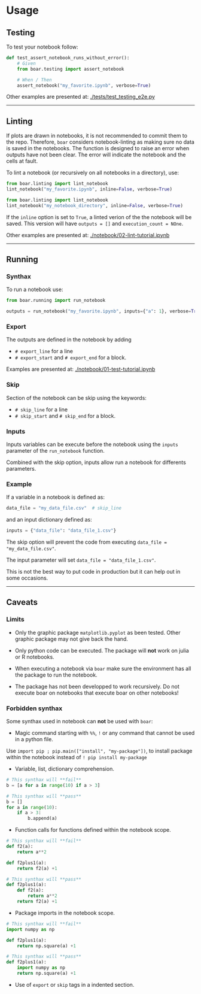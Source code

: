 # Usage

## Testing

To test your notebook follow:

```python
def test_assert_notebook_runs_without_error():
    # Given
    from boar.testing import assert_notebook

    # When / Then
    assert_notebook("my_favorite.ipynb", verbose=True)
```

Other examples are presented at: [./tests/test_testing_e2e.py](https://github.com/alexandreCameron/boar/blob/master/tests/test_testing_e2e.py)

---

## Linting

If plots are drawn in notebooks, it is not recommended to commit them to the repo.
Therefore, `boar` considers notebook-linting as making sure no data is saved in the notebooks.
The function is designed to raise an error when outputs have not been clear.
The error will indicate the notebook and the cells at fault.

To lint a notebook (or recursively on all notebooks in a directory), use:

```python
from boar.linting import lint_notebook
lint_notebook("my_favorite.ipynb", inline=False, verbose=True)
```

```python
from boar.linting import lint_notebook
lint_notebook("my_notebook_directory", inline=False, verbose=True)
```

If the `inline` option is set to `True`, a linted verion of the the notebook will be saved.
This version will have `outputs = []` and `execution_count = NOne`.

Other examples are presented at: [./notebook/02-lint-tutorial.ipynb](https://github.com/alexandreCameron/boar/blob/master/notebook/02-lint-tutorial.ipynb)

---

## Running

### Synthax

To run a notebook use:

```python
from boar.running import run_notebook

outputs = run_notebook("my_favorite.ipynb", inputs={"a": 1}, verbose=True)
```

### Export

The outputs are defined in the notebook by adding

* `# export_line` for a line
* `# export_start` and `# export_end` for a block.

Examples are presented at: [./notebook/01-test-tutorial.ipynb](https://github.com/alexandreCameron/boar/blob/master/notebook/01-io-tutorial.ipynb)

### Skip

Section of the notebook can be skip using the keywords:

* `# skip_line` for a line
* `# skip_start` and `# skip_end` for a block.

### Inputs

Inputs variables can be execute before the notebook using the `inputs` parameter of the `run_notebook` function.

Combined with the skip option, inputs allow run a notebook for differents parameters.

### Example

If a variable in a notebook is defined as:

```python
data_file = "my_data_file.csv"  # skip_line
```

and an input dictionary defined as:

```python
inputs = {"data_file": "data_file_1.csv"}
```

The skip option will prevent the code from executing `data_file = "my_data_file.csv"`.

The input parameter will set `data_file = "data_file_1.csv"`.

This is not the best way to put code in production but it can help out in some occasions.

---

## Caveats

### Limits

* Only the graphic package `matplotlib.pyplot` as been tested. Other graphic package may not give back the hand.

* Only python code can be executed. The package will **not** work on julia or R notebooks.

* When executing a notebook via `boar` make sure the environment has all the package to run the notebook.

* The package has not been developped to work recursively. Do not execute boar on notebooks that execute boar on other notebooks!

### Forbidden synthax

Some synthax used in notebook can **not** be used with `boar`:

* Magic command starting with `%%`, `!` or any command that cannot be used in a python file.

Use `import pip ; pip.main(["install", "my-package"])`, to install package within the notebook instead of `! pip install my-package`

* Variable, list, dictionary comprehension.

```python
# This synthax will **fail**
b = [a for a in range(10) if a > 3]
```

```python
# This synthax will **pass**
b = []
for a in range(10):
    if a > 3:
        b.append(a)
```

* Function calls for functions defined within the notebook scope.

```python
# This synthax will **fail**
def f2(a):
    return a**2

def f2plus1(a):
    return f2(a) +1
```

```python
# This synthax will **pass**
def f2plus1(a):
    def f2(a):
        return a**2
    return f2(a) +1
```

* Package imports in the notebook scope.

```python
# This synthax will **fail**
import numpy as np

def f2plus1(a):
    return np.square(a) +1
```

```python
# This synthax will **pass**
def f2plus1(a):
    import numpy as np
    return np.square(a) +1
```

* Use of `export` or `skip` tags in a indented section.
